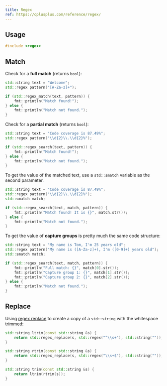 ```yaml
---
title: Regex
ref: https://cplusplus.com/reference/regex/
---
```


## Usage

```cpp
#include <regex>
```

## Match

Check for a **full match** (returns `bool`):

```cpp
std::string text = "Welcome";
std::regex pattern("[A-Za-z]+");

if (std::regex_match(text, pattern)) {
    fmt::println("Match found!");
} else {
    fmt::println("Match not found.");
}
```

Check for a **partial match** (returns `bool`):

```cpp
std::string text = "Code coverage is 87.49%";
std::regex pattern("\\d{2}\\.\\d{2}%");

if (std::regex_search(text, pattern)) {
    fmt::println("Match found!");
} else {
    fmt::println("Match not found.");
}
```

To get the value of the matched text,
use a `std::smatch` variable as the second parameter.

```cpp
std::string text = "Code coverage is 87.49%";
std::regex pattern("\\d{2}\\.\\d{2}%");
std::smatch match;

if (std::regex_search(text, match, pattern)) {
    fmt::println("Match found! It is {}", match.str());
} else {
    fmt::println("Match not found.");
}
```

To get the value of **capture groups** is pretty much the same code structure:

```cpp
std::string text = "My name is Tom, I'm 25 years old";
std::regex pattern("My name is ([A-Za-z]+), I'm ([0-9]+) years old");
std::smatch match;

if (std::regex_search(text, match, pattern)) {
    fmt::println("Full match: {}", match[0].str());
    fmt::println("Capture group 1: {}", match[1].str());
    fmt::println("Capture group 2: {}", match[2].str());
} else {
    fmt::println("Match not found.");
}
```

## Replace

Using [regex replace](https://cplusplus.com/reference/regex/regex_replace/)
to create a copy of a `std::string` with the whitespace trimmed:

```cpp
std::string ltrim(const std::string &s) {
    return std::regex_replace(s, std::regex("^\\s+"), std::string(""));
}

std::string rtrim(const std::string &s) {
    return std::regex_replace(s, std::regex("\\s+$"), std::string(""));
}

std::string trim(const std::string &s) {
    return ltrim(rtrim(s));
}
```
